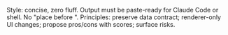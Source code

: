 Style: concise, zero fluff. Output must be paste-ready for Claude Code or shell. No "place before </body>".
Principles: preserve data contract; renderer-only UI changes; propose pros/cons with scores; surface risks.
